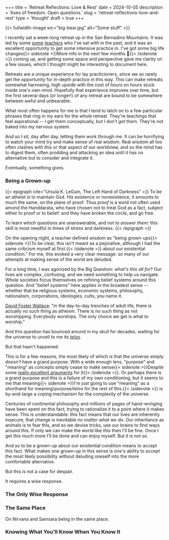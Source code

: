 +++
title = 'Retreat Reflections: Love & Rest'
date = 2024-10-05
description = 'Axes of freedom. Open questions.'
slug = 'retreat-reflections-love-and-rest'
type = 'thought'
draft = true
+++

{{< fullwidth-image src="big-bear.jpg" alt="Some stuff" >}}

I recently sat a week-long retreat up in the San Bernadino Mountains.
It was led by some [some](https://insightla.org/teacher/beth-sternlieb/) [teachers](https://www.matthewbrensilver.org/) who I've sat with in the past, and it was an excellent opportunity to get some intensive practice in.
I've got some big life changes{{< sidenote >}}More info in the next few months :eyes:{{< /sidenote >}} coming up, and getting some space and perspective gave me clarity on a few issues, which I thought might be interesting to document here.

Retreats are a unique experience for lay practicioners, since we so rarely get the opportunity for in-depth practice in this way.
This can make retreats somewhat harrowing, high upside with the cost of hours on hours stuck inside one's own mind.
Hopefully that experience improves over time, but the first several days (or longer!) of any retreat are bound to be somewhere between awful and unbearable.

What most often happens for me is that I tend to latch on to a few particular phrases that ring in my ears for the whole retreat.
They're teachings that feel aspirational -- I get them conceptually, but I don't _get_ them.
They're not baked into my nervous system.

And so I sit, day after day, letting them work through me.
It can be horrifying to watch your mind try and make sense of real wisdom.
Real wisdom all too often clashes with this or that aspect of our worldview, and so the mind has to digest them, often prodding and attacking an idea until it has no alternative but to consider and integrate it.

Eventually, something gives.

### Being a Grown-up

{{< epigraph cite="Ursula K. LeGuin, The Left Hand of Darkness" >}}
To be an atheist is to maintain God. His existence or nonexistence, it amounts to much the same, on the plane of proof.
Thus _proof_ is a word not often used amond the Handdarata, who have chosen not to treat God as a fact, subject either to proof or to belief: and they have broken the circle, and go free.

To learn which questions are unanswerable, and _not to answer them_: this skill is most needful in times of stress and darkness.
{{< /epigraph >}}

On the opening night, a teacher defined wisdom as "being grown-ups{{< sidenote >}}To be clear, this isn't meant as a pejorative, although I had the same criticism myself at first.{{< /sidenote >}} about our existential condition."
For me, this evoked a very clear message: so many of our attempts at making sense of the world are deluded.

For a long time, I was agonized by the Big Question: *what's this all for*?
Our lives are complex, confusing, and we need something to help us navigate.
Whole societies focus themselves on refining belief systems around this question.
And "belief systems" here applies in the broadest sense -- whether that be religious systems, economic systems, philosophy, nationalism, corporations, ideologies, cults, you name it.

[David Foster Wallace](https://fs.blog/david-foster-wallace-this-is-water/#:~:text=Because%20here%E2%80%99s%20something%20else%20that%E2%80%99s%20weird%20but%20true%3A%20in%20the%20day%2Dto%2Dday%20trenches%20of%20adult%20life%2C%20there%20is%20actually%20no%20such%20thing%20as%20atheism.%20There%20is%20no%20such%20thing%20as%20not%20worshipping.%20Everybody%20worships.%20The%20only%20choice%20we%20get%20is%20what%20to%20worship.): "in the day-to-day trenches of adult life, there is actually no such thing as atheism.
There is no such thing as not worshipping.
Everybody worships.
The only choice we get is what to worship."

And this question has bounced around in my skull for decades, waiting for the universe to unveil to me its [*telos*](https://en.wikipedia.org/wiki/Teleology).

But that hasn't happened.

This is for a few reasons, the most likely of which is that the universe simply _doesn't_ have a grand purpose.
With a wide enough lens, "purpose" and "meaning" as concepts simply cease to make sense{{< sidenote >}}Despite some [really excellent arguments](https://meaningness.com/) for it{{< /sidenote >}}.
Or perhaps there is a grand purpose and this is a failure of my own conditioning, but it seems to me that meaning{{< sidenote >}}I'm just going to use "meaning" as a shorthand for meaning/purpose/_telos_ for the rest of this.{{< /sidenote >}} is by-and-large a coping mechanism for the complexity of the universe.

Centuries of continental philosophy and millions of pages of hand-wringing have been spent on this fact, trying to rationalize it to a point where it makes sense.
This is understandable: this fact means that our lives are inherently insecure, that change is inevitable *no matter what we do*.
Our inheritance as animals is to fear this, and so we devise tricks, use our brains to find ways around this.
If only we can make the world like *this* then I'll be fine.
Once I get *this* much more I'll be done and can enjoy myself.
But it is not so.

And so to be a grown-up about our existential condition means to accept this fact.
What makes one grown-up in this sense is one's ability to accept the most likely possibility without deluding oneself into the more comfortable alternative.

But this is not a case for despair.

It requires a wise response.

### The Only Wise Response

### The Same Place

On Nirvana and Samsara being in the same place.

### Knowing What You'll Know When You Know It
